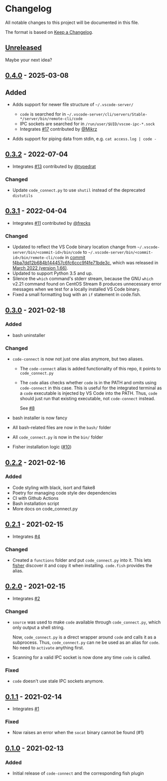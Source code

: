 # Changelog

All notable changes to this project will be documented in this file.

The format is based on [Keep a Changelog](https://keepachangelog.com/en/1.0.0/).

## [Unreleased]

Maybe your next idea?

## [0.4.0] - 2025-03-08

## Added

- Adds support for newer file structure of `~/.vscode-server/`
  - `code` is searched for in `~/.vscode-server/cli/servers/Stable-*/server/bin/remote-cli/code`
  - IPC sockets are searched for in `/run/user/$UID/vscoe-ipc-*.sock`
  - Integrates [#17](https://github.com/chvolkmann/code-connect/pull/17) contributed by [@Mikrz](https://github.com/Mikrz)

- Adds support for piping data from stdin, e.g. `cat access.log | code -`


## [0.3.2] - 2022-07-04

- Integrates [#13](https://github.com/chvolkmann/code-connect/pull/13) contributed by [@typedrat](https://github.com/typedrat)

### Changed
- Update `code_connect.py` to use `shutil` instead of the deprecated `distutils`

## [0.3.1] - 2022-04-04


- Integrates [#11](https://github.com/chvolkmann/code-connect/pull/11) contributed by [@frecks](https://github.com/frecks)

### Changed


- Updated to reflect the VS Code binary location change from `~/.vscode-server/bin/<commit-id>/bin/code` to
`~/.vscode-server/bin/<commit-id>/bin/remote-cli/code` in [commit
f4ba7dd12b684b144457c6fc6ccc9f4fe71bde3c](microsoft/vscode@f4ba7dd),
which was released in [March 2022 (version
1.66)](https://github.com/microsoft/vscode/releases/tag/1.66.0).
- Updated to support Python 3.5 and up.
- Silence the `which` command's stderr stream, because the GNU `which` v2.21 command found on CentOS Stream 8 produces unnecessary error messages when we test for a locally installed VS Code binary.
- Fixed a small formatting bug with an `if` statement in code.fish.

## [0.3.0] - 2021-02-18

### Added

- bash uninstaller

### Changed

- `code-connect` is now not just one alias anymore, but two aliases.

  - The `code-connect` alias is added functionality of this repo, it points to `code_connect.py`
  - The `code` alias checks whether `code` is in the PATH and omits using `code-connect` in this case. This is useful for the integrated terminal as a `code` executable is injected by VS Code into the PATH. Thus, `code` should just run that existing executable, not `code-connect` instead.

    See [#8](https://github.com/chvolkmann/code-connect/issues/8)

- bash installer is now fancy
- All bash-related files are now in the `bash/` folder
- All `code_connect.py` is now in the `bin/` folder
- Fisher installation logic ([#10](https://github.com/chvolkmann/code-connect/pull/10))

## [0.2.2] - 2021-02-16

### Added

- Code styling with black, isort and flake8
- Poetry for managing code style dev dependencies
- CI with Github Actions
- Bash installation script
- More docs on code_connect.py

## [0.2.1] - 2021-02-15

- Integrates [#4](https://github.com/chvolkmann/code-connect/pull/4)

### Changed

- Created a `functions` folder and put `code_connect.py` into it. This lets [fisher](https://github.com/jorgebucaran/fisher#creating-a-plugin) discover it and copy it when installing. `code.fish` provides the alias.

## [0.2.0] - 2021-02-15

- Integrates [#2](https://github.com/chvolkmann/code-connect/pull/2)

### Changed

- `source` was used to make `code` available through `code_connect.py`, which only output a shell string.

  Now, `code_connect.py` is a direct wrapper around `code` and calls it as a subprocess. Thus, `code_connect.py` can ne be used as an alias for `code`. No need to `activate` anything first.

- Scanning for a valid IPC socket is now done any time `code` is called.

### Fixed

- `code` doesn't use stale IPC sockets anymore.

## [0.1.1] - 2021-02-14

- Integrates [#1](https://github.com/chvolkmann/code-connect/pull/1)

### Fixed

- Now raises an error when the `socat` binary cannot be found (#1)

## [0.1.0] - 2021-02-13

### Added

- Initial release of `code-connect` and the corresponding fish plugin

[unreleased]: https://github.com/chvolkmann/code-connect/compare/v0.4.0...HEAD
[0.4.0]: https://github.com/chvolkmann/code-connect/compare/v0.3.2...v0.4.0
[0.3.2]: https://github.com/chvolkmann/code-connect/compare/v0.3.1...v0.3.2
[0.3.1]: https://github.com/chvolkmann/code-connect/compare/v0.3.0...v0.3.1
[0.3.0]: https://github.com/chvolkmann/code-connect/compare/v0.2.2...v0.3.0
[0.2.2]: https://github.com/chvolkmann/code-connect/compare/v0.2.1...v0.2.2
[0.2.1]: https://github.com/chvolkmann/code-connect/compare/v0.2.0...v0.2.1
[0.2.0]: https://github.com/chvolkmann/code-connect/compare/v0.1.1...v0.2.0
[0.1.1]: https://github.com/chvolkmann/code-connect/compare/v0.1.0...v0.1.1
[0.1.0]: https://github.com/chvolkmann/code-connect/releases/tag/v0.1.0
